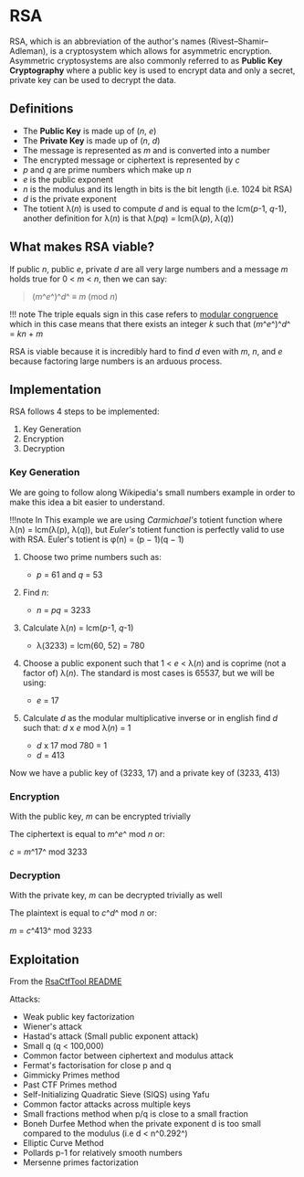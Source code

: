 # RSA

RSA, which is an abbreviation of the author's names (Rivest–Shamir–Adleman), is a cryptosystem which allows for asymmetric encryption. Asymmetric cryptosystems are also commonly referred to as **Public Key Cryptography** where a public key is used to encrypt data and only a secret, private key can be used to decrypt the data.

## Definitions

- The **Public Key** is made up of (*n*, *e*)
- The **Private Key** is made up of (*n*, *d*)
- The message is represented as *m* and is converted into a number
- The encrypted message or ciphertext is represented by *c*
- *p* and *q* are prime numbers which make up *n*
- *e* is the public exponent
- *n* is the modulus and its length in bits is the bit length (i.e. 1024 bit RSA)
- *d* is the private exponent
- The totient λ(*n*) is used to compute *d* and is equal to the lcm(*p*-1, *q*-1), another definition for λ(*n*) is that λ(*pq*) = lcm(λ(*p*), λ(*q*))

## What makes RSA viable?

If public *n*, public *e*, private *d* are all very large numbers and a message *m* holds true for 0 < *m* < *n*, then we can say:

> (*m*^*e*^)^*d*^ ≡ *m* (mod *n*)

!!! note
	The triple equals sign in this case refers to [modular congruence](https://en.wikipedia.org/wiki/Modular_arithmetic) which in this case means that there exists an integer *k* such that (*m*^*e*^)^*d*^ = *kn* + *m*

RSA is viable because it is incredibly hard to find *d* even with *m*, *n*, and *e* because factoring large numbers is an arduous process.


## Implementation

RSA follows 4 steps to be implemented:
1. Key Generation
2. Encryption
3. Decryption

### Key Generation

We are going to follow along Wikipedia's small numbers example in order to make this idea a bit easier to understand.

!!!note
	In This example we are using *Carmichael's* totient function where λ(n) = lcm(λ(p), λ(q)), but *Euler's* totient function is perfectly valid to use with RSA. Euler's totient is φ(n) = (p − 1)(q − 1)

1. Choose two prime numbers such as: 
	* *p* = 61 and *q* = 53
2. Find *n*: 
	* *n* = *pq* = 3233
3. Calculate λ(*n*) = lcm(*p*-1, *q*-1) 
	* λ(3233) = lcm(60, 52) = 780

4. Choose a public exponent such that 1 < *e* < λ(*n*) and is coprime (not a factor of) λ(*n*). The standard is most cases is 65537, but we will be using: 
	* *e* = 17
5. Calculate *d* as the modular multiplicative inverse or in english find *d* such that: *d* x *e* mod λ(*n*) = 1
	* *d* x 17 mod 780 = 1
	* *d* = 413

Now we have a public key of (3233, 17) and a private key of (3233, 413)

### Encryption

With the public key, *m* can be encrypted trivially

The ciphertext is equal to *m*^*e*^ mod *n* or:

*c* = *m*^17^ mod 3233

### Decryption

With the private key, *m* can be decrypted trivially as well

The plaintext is equal to *c*^*d*^ mod *n* or:

*m* = *c*^413^ mod 3233

## Exploitation

From the [RsaCtfTool README](https://github.com/Ganapati/RsaCtfTool)
>
Attacks:
>
- Weak public key factorization
- Wiener's attack
- Hastad's attack (Small public exponent attack)
- Small q (q < 100,000)
- Common factor between ciphertext and modulus attack
- Fermat's factorisation for close p and q
- Gimmicky Primes method
- Past CTF Primes method
- Self-Initializing Quadratic Sieve (SIQS) using Yafu
- Common factor attacks across multiple keys
- Small fractions method when p/q is close to a small fraction
- Boneh Durfee Method when the private exponent d is too small compared to the modulus (i.e d < n^0.292^)
- Elliptic Curve Method
- Pollards p-1 for relatively smooth numbers
- Mersenne primes factorization
